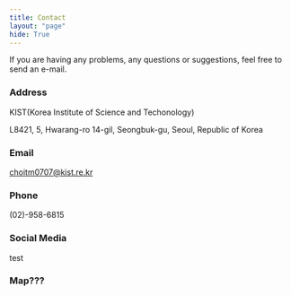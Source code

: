 ```yaml
---
title: Contact
layout: "page"
hide: True
---
```


If you are having any problems, any questions or suggestions, feel free to send an e-mail.

### Address

KIST(Korea Institute of Science and Techonology)

L8421, 5, Hwarang-ro 14-gil, Seongbuk-gu, Seoul, Republic of Korea

### Email

choitm0707@kist.re.kr

### Phone

(02)-958-6815

### Social Media

test

### Map???

